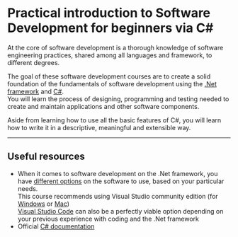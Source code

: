 # Practical introduction to Software Development for beginners via C#
At the core of software development is a thorough knowledge of software engineering practices, shared among all languages and framework, to different degrees.

The goal of these software development courses are to create a solid foundation of the fundamentals of software development using the [.Net framework](https://en.wikipedia.org/wiki/.NET_Framework) and [C#](https://simple.wikipedia.org/wiki/C_Sharp_(programming_language)).  
You will learn the process of designing, programming and testing needed to create and maintain applications and other software components.

 Aside from learning how to use all the basic features of C#, you will learn how to write it in a descriptive, meaningful and extensible way.


---
## Useful resources
- When it comes to software development on the .Net framework, you have [different options](https://visualstudio.microsoft.com/) on the software to use, based on your particular needs.  
This course recommends using Visual Studio community edition (for [Windows](https://visualstudio.microsoft.com/vs/) or [Mac](https://visualstudio.microsoft.com/vs/mac/))  
 [Visual Studio Code](https://code.visualstudio.com/) can also be a perfectly viable option depending on your previous experience with coding and the .Net framework
- Official [C# documentation](https://docs.microsoft.com/en-us/dotnet/csharp/)